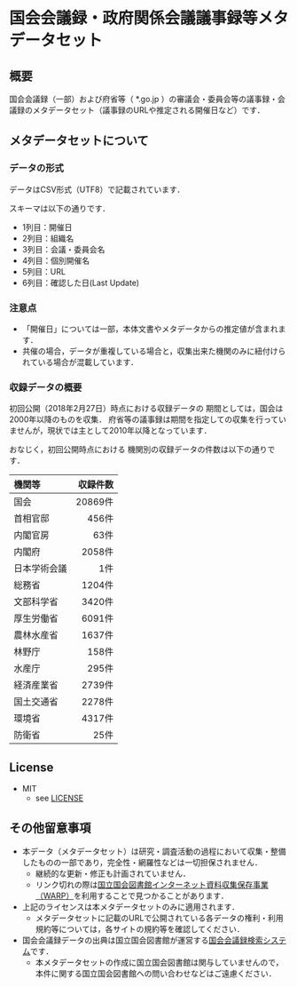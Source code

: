 # 国会会議録・政府関係会議議事録等メタデータセット

## 概要
国会会議録（一部）および府省等（ \*.go.jp ）の審議会・委員会等の議事録・会議録のメタデータセット（議事録のURLや推定される開催日など）です．

## メタデータセットについて
### データの形式
データはCSV形式（UTF8）で記載されています．

スキーマは以下の通りです．
- 1列目：開催日
- 2列目：組織名
- 3列目：会議・委員会名
- 4列目：個別開催名
- 5列目：URL
- 6列目：確認した日(Last Update)

### 注意点
- 「開催日」については一部，本体文書やメタデータからの推定値が含まれます．
- 共催の場合，データが重複している場合と，収集出来た機関のみに紐付けられている場合が混載しています．

### 収録データの概要
初回公開（2018年2月27日）時点における収録データの
期間としては，国会は2000年以降のものを収集．
府省等の議事録は期間を指定しての収集を行っていませんが，現状では主として2010年以降となっています．

おなじく，初回公開時点における
機関別の収録データの件数は以下の通りです．

| 機関等 | 収録件数 |
|:-----------|------------:|
|国会	|20869件|
|首相官邸	|456件|
|内閣官房	|63件|
|内閣府	|2058件|
|日本学術会議	|1件|
|総務省	|1204件|
|文部科学省	|3420件|
|厚生労働省	|6091件|
|農林水産省	|1637件|
|林野庁	|158件|
|水産庁	|295件|
|経済産業省	|2739件|
|国土交通省	|2278件|
|環境省	|4317件|
|防衛省	|25件|

## License
- MIT
    - see [LICENSE](./LICENSE)

## その他留意事項
- 本データ（メタデータセット）は研究・調査活動の過程において収集・整備したものの一部であり，完全性・網羅性などは一切担保されません．
    - 継続的な更新・修正も計画されていません．
    - リンク切れの際は[国立国会図書館インターネット資料収集保存事業（WARP）](http://warp.da.ndl.go.jp/)を利用することで見つかることがあります．
- 上記のライセンスは本メタデータセットのみに適用されます．
    - メタデータセットに記載のURLで公開されている各データの権利・利用規約等については，各サイトの規約等を確認してください．
- 国会会議録データの出典は国立国会図書館が運営する[国会会議録検索システム](http://kokkai.ndl.go.jp/)です．
    - 本メタデータセットの作成に国立国会図書館は関与していませんので，本件に関する国立国会図書館への問い合わせなどはご遠慮ください．
